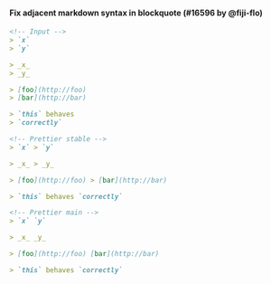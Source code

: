 #### Fix adjacent markdown syntax in blockquote (#16596 by @fiji-flo)

<!-- prettier-ignore -->
```md
<!-- Input -->
> `x`
> `y`

> _x_
> _y_

> [foo](http://foo)
> [bar](http://bar)

> `this` behaves
> `correctly`

<!-- Prettier stable -->
> `x` > `y`

> _x_ > _y_

> [foo](http://foo) > [bar](http://bar)

> `this` behaves `correctly`

<!-- Prettier main -->
> `x` `y`

> _x_ _y_

> [foo](http://foo) [bar](http://bar)

> `this` behaves `correctly`
```
